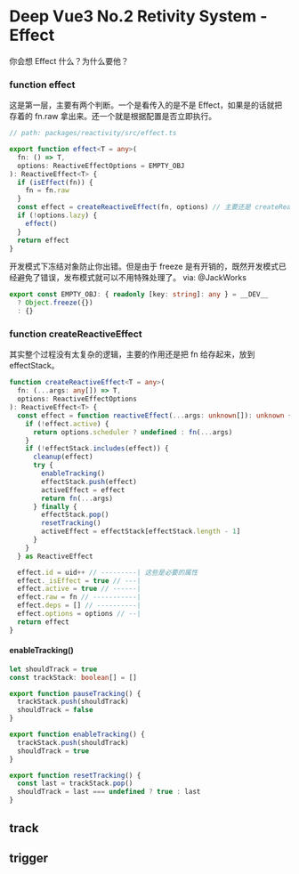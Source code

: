 # Deep Vue3 No.2 Retivity System - Effect

你会想 Effect 什么？为什么要他？

### function effect

这是第一层，主要有两个判断。一个是看传入的是不是 Effect，如果是的话就把存着的 fn.raw 拿出来。还一个就是根据配置是否立即执行。

```ts
// path: packages/reactivity/src/effect.ts

export function effect<T = any>(
  fn: () => T,
  options: ReactiveEffectOptions = EMPTY_OBJ
): ReactiveEffect<T> {
  if (isEffect(fn)) {
    fn = fn.raw
  }
  const effect = createReactiveEffect(fn, options) // 主要还是 createReactiveEffect
  if (!options.lazy) {
    effect()
  }
  return effect
}
```

开发模式下冻结对象防止你出错。但是由于 freeze 是有开销的，既然开发模式已经避免了错误，发布模式就可以不用特殊处理了。 via: @JackWorks

```ts
export const EMPTY_OBJ: { readonly [key: string]: any } = __DEV__
  ? Object.freeze({})
  : {}
```

### function createReactiveEffect

其实整个过程没有太复杂的逻辑，主要的作用还是把 fn 给存起来，放到 effectStack。

```ts
function createReactiveEffect<T = any>(
  fn: (...args: any[]) => T,
  options: ReactiveEffectOptions
): ReactiveEffect<T> {
  const effect = function reactiveEffect(...args: unknown[]): unknown {
    if (!effect.active) {
      return options.scheduler ? undefined : fn(...args)
    }
    if (!effectStack.includes(effect)) {
      cleanup(effect)
      try {
        enableTracking()
        effectStack.push(effect)
        activeEffect = effect
        return fn(...args)
      } finally {
        effectStack.pop()
        resetTracking()
        activeEffect = effectStack[effectStack.length - 1]
      }
    }
  } as ReactiveEffect

  effect.id = uid++ // ---------| 这些是必要的属性
  effect._isEffect = true // ---|
  effect.active = true // ------|
  effect.raw = fn // -----------|
  effect.deps = [] // ----------|
  effect.options = options // --|
  return effect
}
```

#### enableTracking()

```ts
let shouldTrack = true
const trackStack: boolean[] = []

export function pauseTracking() {
  trackStack.push(shouldTrack)
  shouldTrack = false
}

export function enableTracking() {
  trackStack.push(shouldTrack)
  shouldTrack = true
}

export function resetTracking() {
  const last = trackStack.pop()
  shouldTrack = last === undefined ? true : last
}
```

## track

## trigger
